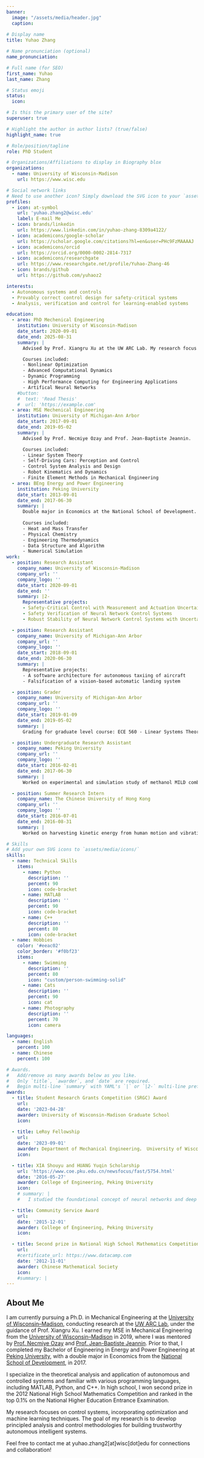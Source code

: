 ```yaml
---
banner:
  image: "/assets/media/header.jpg"
  caption:
  
# Display name
title: Yuhao Zhang 

# Name pronunciation (optional)
name_pronunciation:

# Full name (for SEO)
first_name: Yuhao
last_name: Zhang

# Status emoji
status:
  icon: 

# Is this the primary user of the site?
superuser: true

# Highlight the author in author lists? (true/false)
highlight_name: true

# Role/position/tagline
role: PhD Student

# Organizations/Affiliations to display in Biography blox
organizations:
  - name: University of Wisconsin-Madison
    url: https://www.wisc.edu

# Social network links
# Need to use another icon? Simply download the SVG icon to your `assets/media/icons/` folder.
profiles:
  - icon: at-symbol
    url: 'yuhao.zhang2@wisc.edu'
    label: E-mail Me
  - icon: brands/linkedin
    url: https://www.linkedin.com/in/yuhao-zhang-8309a4122/
  - icon: academicons/google-scholar
    url: https://scholar.google.com/citations?hl=en&user=PHc9FzMAAAAJ
  - icon: academicons/orcid
    url: https://orcid.org/0000-0002-2814-7317
  - icon: academicons/researchgate
    url: https://www.researchgate.net/profile/Yuhao-Zhang-46
  - icon: brands/github
    url: https://github.com/yuhaoz2

interests:
  - Autonomous systems and controls
  - Provably correct control design for safety-critical systems
  - Analysis, verification and control for learning-enabled systems

education:
  - area: PhD Mechenical Engineering
    institution: University of Wisconsin-Madison
    date_start: 2020-09-01
    date_end: 2025-08-31
    summary: |
      Advised by Prof. Xiangru Xu at the UW ARC Lab. My research focus on safety and stability analysis of controlled system with Artificial Neural Network components.

      Courses included:
      - Nonlinear Optimization
      - Advanced Computational Dynamics
      - Dynamic Programming
      - High Performance Computing for Engineering Applications
      - Artifical Neural Networks
    #button:
    #  text: 'Read Thesis'
    #  url: 'https://example.com'
  - area: MSE Mechenical Engineering
    institution: University of Michigan-Ann Arbor
    date_start: 2017-09-01
    date_end: 2019-05-02
    summary: |
      Advised by Prof. Necmiye Ozay and Prof. Jean-Baptiste Jeannin.

      Courses included:
      - Linear System Theory
      - Self-Driving Cars: Perception and Control
      - Control System Analysis and Design
      - Robot Kinematics and Dynamics
      - Finite Element Methods in Mechanical Engineering
  - area: BEng Energy and Power Engineering
    institution: Peking University
    date_start: 2013-09-01
    date_end: 2017-06-30
    summary: |
      Double major in Economics at the National School of Development.
      
      Courses included:
      - Heat and Mass Transfer
      - Physical Chemistry
      - Engineering Thermodynamics
      - Data Structure and Algorithm
      - Numerical Simulation
work:
  - position: Research Assistant
    company_name: University of Wisconsin-Madison
    company_url: ''
    company_logo: ''
    date_start: 2020-09-01
    date_end: ''
    summary: |2-
      Representative projects:
      - Safety-Critical Control with Measurement and Actuation Uncertainties
      - Safety Verification of Neural Network Control Systems
      - Robust Stability of Neural Network Control Systems with Uncertainties

  - position: Research Assistant
    company_name: University of Michigan-Ann Arbor
    company_url: ''
    company_logo: ''
    date_start: 2018-09-01
    date_end: 2020-06-30
    summary: |
      Representative projects:
      - A software architecture for autonomous taxiing of aircraft
      - Falsification of a vision-based automatic landing system

  - position: Grader
    company_name: University of Michigan-Ann Arbor
    company_url: ''
    company_logo: ''
    date_start: 2019-01-09
    date_end: 2019-05-02
    summary: |
      Grading for graduate level course: ECE 560 - Linear Systems Theory

  - position: Undergraduate Research Assistant
    company_name: Peking University
    company_url: ''
    company_logo: ''
    date_start: 2016-02-01
    date_end: 2017-06-30
    summary: |
      Worked on experimental and simulation study of methanol MILD combustion in boilers, under the supervision of Prof. Jianchun Mi at the Laboratory of Turbulence and Complex Systems.

  - position: Summer Research Intern
    company_name: The Chinese University of Hong Kong
    company_url: ''
    company_logo: ''
    date_start: 2016-07-01
    date_end: 2016-08-31
    summary: |
      Worked on harvesting kinetic energy from human motion and vibrations under the supervision of Prof. Wei-Hsin Liao.

# Skills
# Add your own SVG icons to `assets/media/icons/`
skills:
  - name: Technical Skills
    items:
      - name: Python
        description: ''
        percent: 90
        icon: code-bracket
      - name: MATLAB
        description: ''
        percent: 90
        icon: code-bracket
      - name: C++
        description: ''
        percent: 80
        icon: code-bracket
  - name: Hobbies
    color: '#eeac02'
    color_border: '#f0bf23'
    items:
      - name: Swimming
        description: ''
        percent: 80
        icon: "custom/person-swimming-solid"
      - name: Cats
        description: ''
        percent: 90
        icon: cat
      - name: Photography
        description: ''
        percent: 70
        icon: camera

languages:
  - name: English
    percent: 100
  - name: Chinese
    percent: 100

# Awards.
#   Add/remove as many awards below as you like.
#   Only `title`, `awarder`, and `date` are required.
#   Begin multi-line `summary` with YAML's `|` or `|2-` multi-line prefix and indent 2 spaces below.
awards:
  - title: Student Research Grants Competition (SRGC) Award
    url:
    date: '2023-04-28'
    awarder: University of Wisconsin-Madison Graduate School
    icon: 
    
  - title: LeRoy Fellowship
    url:
    date: '2023-09-01'
    awarder: Department of Mechanical Engineering， University of Wisconsin-Madison 
    icon: 

  - title: XIA Shouyu and HUANG Yuqin Scholarship
    url: 'https://www.coe.pku.edu.cn/newsfocus/fast/5754.html'
    date: '2016-05-27'
    awarder: College of Engineering, Peking University
    icon: 
    # summary: |
    #   I studied the foundational concept of neural networks and deep learning. By the end, I was familiar with the significant technological trends driving the rise of deep learning; build, train, and apply fully connected deep neural networks; implement efficient (vectorized) neural networks; identify key parameters in a neural network’s architecture; and apply deep learning to your own applications.

  - title: Community Service Award
    url:
    date: '2015-12-01'
    awarder: College of Engineering, Peking University
    icon: 

  - title: Second prize in National High School Mathematics Competition
    url: 
    #certificate_url: https://www.datacamp.com
    date: '2012-11-01'
    awarder: Chinese Mathematical Society
    icon: 
    #summary: |
---
```


## About Me

I am currently pursuing a Ph.D. in Mechanical Engineering at the <a href="https://www.wisc.edu" target="_blank">University of Wisconsin–Madison</a>, conducting research at the <a href="https://xu.me.wisc.edu/" target="_blank">UW ARC Lab</a>, under the guidance of Prof. Xiangru Xu. I earned my MSE in Mechanical Engineering from the <a href="https://umich.edu/" target="_blank">University of Wisconsin–Madison</a> in 2019, where I was mentored by <a href="https://web.eecs.umich.edu/~necmiye/" target="_blank">Prof. Necmiye Ozay</a> and <a href="https://websites.umich.edu/~jeannin/" target="_blank">Prof. Jean-Baptiste Jeannin</a>. Prior to that, I completed my Bachelor of Engineering in Energy and Power Engineering at <a href="https://english.pku.edu.cn/" target="_blank">Peking University</a>, with a double major in Economics from the <a href="https://en.nsd.pku.edu.cn/" target="_blank">National School of Development</a>, in 2017.

I specialize in the theoretical analysis and application of autonomous and controlled systems and familiar with various programming languages, including MATLAB, Python, and C++. In high school, I won second prize in the 2012 National High School Mathematics Competition and ranked in the top 0.1% on the National Higher Education Entrance Examination.

My research focuses on control systems, incorporating optimization and machine learning techniques. The goal of my research is to develop principled analysis and control methodologies for building trustworthy autonomous intelligent systems.

Feel free to contact me at yuhao.zhang2[at]wisc[dot]edu for connections and collaboration!
